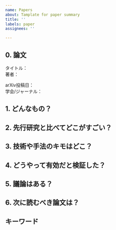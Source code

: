```yaml
---
name: Papers
about: Tamplate for paper summary
title: ''
labels: paper
assignees: ''

---
```


## 0. 論文
タイトル：[]()  
著者：  
  
arXiv投稿日：  
学会/ジャーナル：  

## 1. どんなもの？

## 2. 先行研究と比べてどこがすごい？

## 3. 技術や手法のキモはどこ？

## 4. どうやって有効だと検証した？

## 5. 議論はある？

## 6. 次に読むべき論文は？

## キーワード
